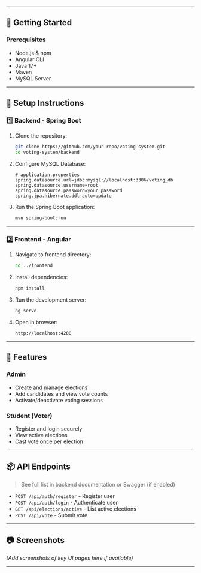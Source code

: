 
---

## 🚀 Getting Started

### Prerequisites

- Node.js & npm
- Angular CLI
- Java 17+
- Maven
- MySQL Server

---

## 🔧 Setup Instructions

### 1️⃣ Backend - Spring Boot

1. Clone the repository:
    ```bash
    git clone https://github.com/your-repo/voting-system.git
    cd voting-system/backend
    ```

2. Configure MySQL Database:
    ```properties
    # application.properties
    spring.datasource.url=jdbc:mysql://localhost:3306/voting_db
    spring.datasource.username=root
    spring.datasource.password=your_password
    spring.jpa.hibernate.ddl-auto=update
    ```

3. Run the Spring Boot application:
    ```bash
    mvn spring-boot:run
    ```

---

### 2️⃣ Frontend - Angular

1. Navigate to frontend directory:
    ```bash
    cd ../frontend
    ```

2. Install dependencies:
    ```bash
    npm install
    ```

3. Run the development server:
    ```bash
    ng serve
    ```

4. Open in browser:
    ```
    http://localhost:4200
    ```

---

## 🔐 Features

### Admin
- Create and manage elections
- Add candidates and view vote counts
- Activate/deactivate voting sessions

### Student (Voter)
- Register and login securely
- View active elections
- Cast vote once per election

---

## 📦 API Endpoints

> See full list in backend documentation or Swagger (if enabled)

- `POST /api/auth/register` - Register user
- `POST /api/auth/login` - Authenticate user
- `GET /api/elections/active` - List active elections
- `POST /api/vote` - Submit vote

---

## 📷 Screenshots

*(Add screenshots of key UI pages here if available)*
    
---



